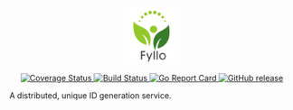 <p align="center"><img src="docs/fyllo.png" alt="fyllo" height="100px"></p>

<div align="center">
  <a href='https://coveralls.io/github/lsytj0413/fyllo'>
    <img src='https://coveralls.io/repos/github/lsytj0413/fyllo/badge.svg' alt='Coverage Status' />
  </a>
  <a href="https://travis-ci.org/lsytj0413/fyllo">
    <img src="https://img.shields.io/travis/lsytj0413/fyllo.svg?style=flat-square" alt="Build Status">
  </a>
  <a href="https://goreportcard.com/report/github.com/lsytj0413/fyllo">
    <img src="https://goreportcard.com/badge/github.com/lsytj0413/fyllo?style=flat-square" alt="Go Report Card">
  </a>
  <a href="https://github.com/lsytj0413/fyllo/releases">
    <img src="https://img.shields.io/github/release/lsytj0413/fyllo.svg?style=flat-square" alt="GitHub release">
  </a>
</div>

A distributed, unique ID generation service.
